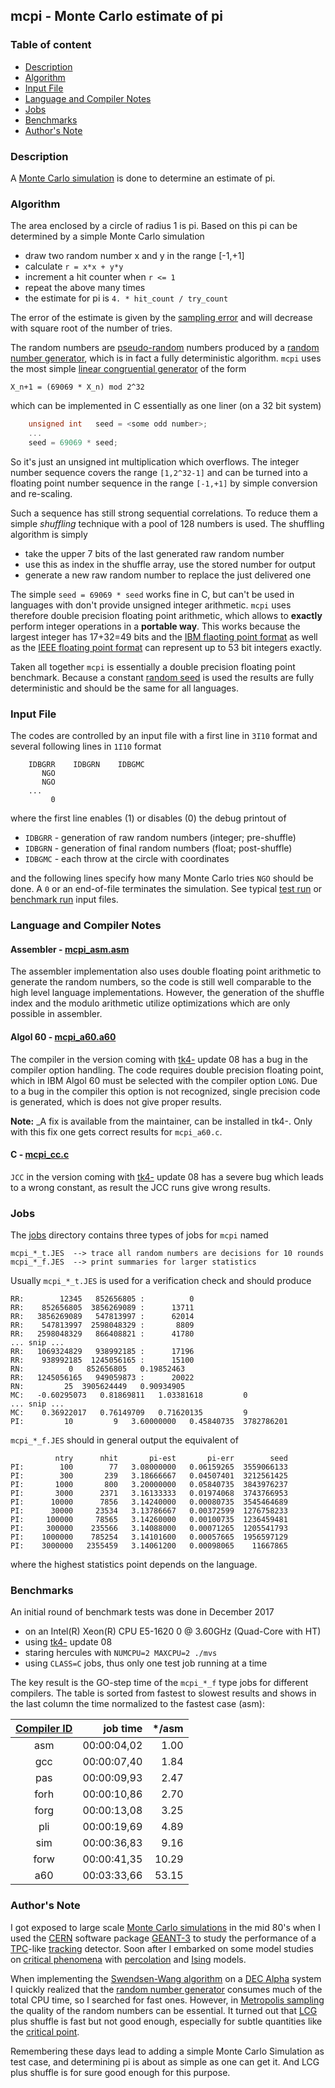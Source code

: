 ## mcpi - Monte Carlo estimate of pi

### Table of content

- [Description](#user-content-description)
- [Algorithm](#user-content-algorithm)
- [Input File](#user-content-ifile)
- [Language and Compiler Notes](#user-content-langcomp)
- [Jobs](#user-content-jobs)
- [Benchmarks](#user-content-benchmarks)
- [Author's Note](#user-content-anote)

### Description <a name="description"></a>
A [Monte Carlo simulation](https://en.wikipedia.org/wiki/Monte_Carlo_method)
is done to determine an estimate of pi.

### Algorithm <a name="algorithm"></a>
The area enclosed by a circle of radius 1 is pi. Based on this pi can
be determined by a simple Monte Carlo simulation
- draw two random number x and y in the range [-1,+1]
- calculate `r = x*x + y*y`
- increment a hit counter when `r <= 1`
- repeat the above many times
- the estimate for pi is `4. * hit_count / try_count`

The error of the estimate is given by the
[sampling error](https://en.wikipedia.org/wiki/Sampling_error)
and will decrease with square root of the number of tries.

The random numbers are
[pseudo-random](https://en.wikipedia.org/wiki/Pseudorandomness)
numbers produced by a
[random number generator](https://en.wikipedia.org/wiki/Pseudorandom_number_generator),
which is in fact a fully deterministic algorithm.
`mcpi` uses the most simple
[linear congruential generator](https://en.wikipedia.org/wiki/Linear_congruential_generator) of the form

    X_n+1 = (69069 * X_n) mod 2^32

which can be implemented in C essentially as one liner (on a 32 bit system)
``` c
    unsigned int   seed = <some odd number>;
    ...
    seed = 69069 * seed;
```
So it's just an unsigned int multiplication which overflows. The integer
number sequence covers the range `[1,2^32-1]` and can be turned into a
floating point number sequence in the range `[-1,+1]` by simple conversion
and re-scaling.

Such a sequence has still strong sequential correlations. To reduce them
a simple _shuffling_ technique with a pool of 128 numbers is used. The
shuffling algorithm is simply
- take the upper 7 bits of the last generated raw random number
- use this as index in the shuffle array, use the stored number for output
- generate a new raw random number to replace the just delivered one

The simple `seed = 69069 * seed` works fine in C, but can't be used in
languages with don't provide unsigned integer arithmetic. `mcpi` uses
therefore double precision floating point arithmetic, which allows to
**exactly** perform integer operations in a **portable way**. This works
because the largest integer has 17+32=49 bits and the
[IBM flaoting point format](https://en.wikipedia.org/wiki/IBM_Floating_Point_Architecture)
as well as the
[IEEE floating point format](https://en.wikipedia.org/wiki/IEEE_754)
can represent up to 53 bit integers exactly.

Taken all together `mcpi` is essentially a double precision floating point
benchmark. Because a constant
[random seed](https://en.wikipedia.org/wiki/Random_seed)
is used the results are fully deterministic and should be the same for
all languages.

### Input File <a name="ifile"></a>
The codes are controlled by an input file with a first line in `3I10` format
and several following lines in `1I10` format
```
    IDBGRR    IDBGRN    IDBGMC
       NGO
       NGO
    ...
         0
```

where the first line enables (1) or disables (0) the debug printout of
- `IDBGRR` - generation of raw random numbers (integer; pre-shuffle)
- `IDBGRN` - generation of final random numbers (float; post-shuffle)
- `IDBGMC` - each throw at the circle with coordinates

and the following lines specify how many Monte Carlo tries `NGO`
should be done. A `0` or an end-of-file terminates the simulation.
See typical [test run](mcpi_ctst.dat) or
[benchmark run](mcpi_cnat.dat) input files.

### Language and Compiler Notes <a name="langcomp"></a>

#### Assembler - [mcpi_asm.asm](mcpi_asm.asm)
The assembler implementation also uses double floating point arithmetic
to generate the random numbers, so the code is still well comparable to
the high level language implementations.
However, the generation of the shuffle index and the modulo arithmetic
utilize optimizations which are only possible in assembler.

#### Algol 60 - [mcpi_a60.a60](mcpi_a60.a60)
The compiler in the version coming with [tk4-](http://wotho.ethz.ch/tk4-/)
update 08 has a bug in the compiler option handling.
The code requires double precision floating point, which in IBM Algol 60
must be selected with the compiler option `LONG`. Due to a bug in the
compiler this option is not recognized, single precision code is generated,
which is does not give proper results.

**Note:** _A fix is available from the maintainer, can be installed in tk4-.
Only with this fix one gets correct results for `mcpi_a60.c`.
  
#### C - [mcpi_cc.c](mcpi_cc.c)
`JCC` in the version coming with [tk4-](http://wotho.ethz.ch/tk4-/) update 08
has a severe bug which leads to a wrong constant, as result the JCC runs give
wrong results.

### Jobs <a name="jobs"></a>
The [jobs](../jobs) directory contains three types of jobs for `mcpi` named

    mcpi_*_t.JES  --> trace all random numbers are decisions for 10 rounds
    mcpi_*_f.JES  --> print summaries for larger statistics

Usually `mcpi_*_t.JES` is used for a verification check and should produce

    RR:        12345   852656805 :          0
    RR:    852656805  3856269089 :      13711
    RR:   3856269089   547813997 :      62014
    RR:    547813997  2598048329 :       8809
    RR:   2598048329   866408821 :      41780
    ... snip ...
    RR:   1069324829   938992185 :      17196
    RR:    938992185  1245056165 :      15100
    RN:          0   852656805   0.19852463
    RR:   1245056165   949059873 :      20022
    RN:         25  3905624449   0.90934905
    MC:   -0.60295073   0.81869811   1.03381618         0
    ... snip ...
    MC:    0.36922017   0.76149709   0.71620135         9
    PI:         10         9   3.60000000   0.45840735  3782786201
    
`mcpi_*_f.JES` should in general output the equivalent of

              ntry      nhit       pi-est       pi-err        seed
    PI:        100        77   3.08000000   0.06159265  3559066133
    PI:        300       239   3.18666667   0.04507401  3212561425
    PI:       1000       800   3.20000000   0.05840735  3843976237
    PI:       3000      2371   3.16133333   0.01974068  3743766953
    PI:      10000      7856   3.14240000   0.00080735  3545464689
    PI:      30000     23534   3.13786667   0.00372599  1276758233
    PI:     100000     78565   3.14260000   0.00100735  1236459481
    PI:     300000    235566   3.14088000   0.00071265  1205541793
    PI:    1000000    785254   3.14101600   0.00057665  1956597129
    PI:    3000000   2355459   3.14061200   0.00098065    11667865
    
where the highest statistics point depends on the language.

### Benchmarks <a name="benchmarks"></a>
An initial round of benchmark tests was done in December 2017
- on an Intel(R) Xeon(R) CPU E5-1620 0 @ 3.60GHz  (Quad-Core with HT)
- using [tk4-](http://wotho.ethz.ch/tk4-/) update 08
- staring hercules with `NUMCPU=2 MAXCPU=2 ./mvs`
- using `CLASS=C` jobs, thus only one test job running at a time

The key result is the GO-step time of the `mcpi_*_f` type jobs for different
compilers. The table is sorted from fastest to slowest results and shows
in the last column the time normalized to the fastest case (asm):

| [Compiler ID](../README_comp.md) | job time | */asm |
| :--: | ----------: | ----: |
|  asm | 00:00:04,02 |  1.00 |
|  gcc | 00:00:07,40 |  1.84 |
|  pas | 00:00:09,93 |  2.47 |
| forh | 00:00:10,86 |  2.70 |
| forg | 00:00:13,08 |  3.25 |
|  pli | 00:00:19,69 |  4.89 |
|  sim | 00:00:36,83 |  9.16 |
| forw | 00:00:41,35 | 10.29 |
|  a60 | 00:03:33,66 | 53.15 |

### Author's Note <a name="anote"></a>
I got exposed to large scale
[Monte Carlo simulations](https://en.wikipedia.org/wiki/Monte_Carlo_method)
in the mid 80's when I used the
[CERN](https://en.wikipedia.org/wiki/CERN) software package
[GEANT-3](https://en.wikipedia.org/wiki/GEANT-3) to study the performance of a
[TPC](https://en.wikipedia.org/wiki/Time_projection_chamber)-like
[tracking](https://en.wikipedia.org/wiki/Tracking_(particle_physics)) detector.
Soon after I embarked on some model studies on
[critical phenomena](https://en.wikipedia.org/wiki/Critical_phenomena) with
[percolation](https://en.wikipedia.org/wiki/Percolation_theory) and
[Ising](https://en.wikipedia.org/wiki/Ising_model) models.

When implementing the
[Swendsen-Wang algorithm](https://en.wikipedia.org/wiki/Swendsen–Wang_algorithm)
on a [DEC Alpha](https://en.wikipedia.org/wiki/DEC_Alpha) system I quickly
realized that the 
[random number generator](https://en.wikipedia.org/wiki/Pseudorandom_number_generator)
consumes much of the total CPU time, so I searched for fast ones. However, in
[Metropolis sampling](https://en.wikipedia.org/wiki/Metropolis–Hastings_algorithm) the quality of the random numbers can be essential.
It turned out that
[LCG](https://en.wikipedia.org/wiki/Linear_congruential_generator)
plus shuffle is fast but not good enough, especially
for subtle quantities like the
[critical point](https://en.wikipedia.org/wiki/Critical_point_(thermodynamics)).

Remembering these days lead to adding a simple Monte Carlo Simulation as
test case, and determining pi is about as simple as one can get it. And
LCG plus shuffle is for sure good enough for this purpose.
